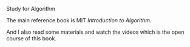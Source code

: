 Study for Algorithm

The main reference book is MIT *Introduction to Algorithm*.

And I also read some materials and watch the videos which is the open course of this book.